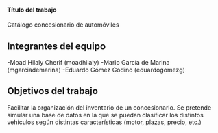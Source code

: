 #### Título del trabajo
Catálogo concesionario de automóviles

## Integrantes del equipo

-Moad Hilaly Cherif (moadhilaly) 
-Mario García de Marina (mgarciademarina) 
-Eduardo Gómez Godino (eduardogomezg)

## Objetivos del trabajo

Facilitar la organización del inventario de un concesionario. Se pretende simular una base de datos en la que se puedan clasificar los distintos vehículos según distintas características (motor, plazas, precio, etc.)
